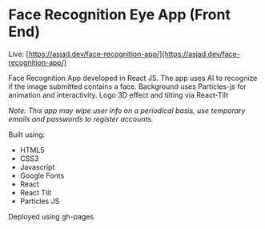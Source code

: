 # Face Recognition Eye App (Front End)

Live: [https://asjad.dev/face-recognition-app/](https://asjad.dev/face-recognition-app/)

Face Recognition App developed in React JS. The app uses AI to recognize if the image submitted contains a face.
Background uses Particles-js for animation and interactivity. Logo 3D effect and tilting via React-Tilt

_Note: This app may wipe user info on a periodical basis, use temporary emails and passwords to register accounts._

Built using:

- HTML5
- CSS3
- Javascript
- Google Fonts
- React
- React Tilt
- Particles JS

Deployed using gh-pages
